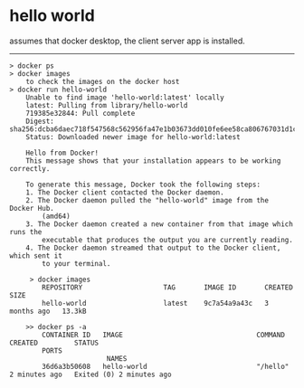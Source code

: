 # hello world 

assumes that docker desktop, the client server app is installed. 

---
    > docker ps 
    > docker images
        to check the images on the docker host
    > docker run hello-world
        Unable to find image 'hello-world:latest' locally
        latest: Pulling from library/hello-world
        719385e32844: Pull complete
        Digest: sha256:dcba6daec718f547568c562956fa47e1b03673dd010fe6ee58ca806767031d1c
        Status: Downloaded newer image for hello-world:latest

        Hello from Docker!
        This message shows that your installation appears to be working correctly.

        To generate this message, Docker took the following steps:
        1. The Docker client contacted the Docker daemon.
        2. The Docker daemon pulled the "hello-world" image from the Docker Hub.
            (amd64)
        3. The Docker daemon created a new container from that image which runs the
            executable that produces the output you are currently reading.
        4. The Docker daemon streamed that output to the Docker client, which sent it
            to your terminal.

         > docker images
            REPOSITORY                    TAG       IMAGE ID       CREATED        SIZE
            hello-world                   latest    9c7a54a9a43c   3 months ago   13.3kB   

        >> docker ps -a
            CONTAINER ID   IMAGE                                 COMMAND                  CREATED         STATUS
            PORTS
                            NAMES
            36d6a3b50608   hello-world                           "/hello"                 2 minutes ago   Exited (0) 2 minutes ago   